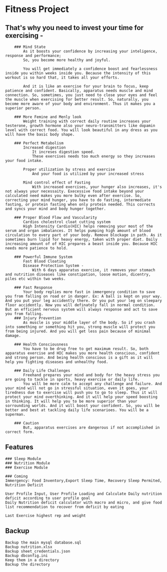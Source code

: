 # Fitness Project
## That's why you need to invest your time for exercising -
		### Mind State
			As it boosts your confidence by increasing your inteligence, response and performance;
			So, you become more healthy and joyful.
			
			You will get immediately a confidence boost and fearlessness inside you within weeks inside you. Because the intensity of this workout is so hard that, it takes all your efforts.

			And it is like an exercise for your brain to focus, keep patience and confident. Basically, apparatus needs muscle and mind connection. So, sometimes, you just need to close your eyes and feel the muscle when exercising for better result. So, naturally, you become more aware of your body and environment. Thus it makes you a superior person.

		### More Femine and Menly look
			Weight training with correct daily routine increases your testerone, growth hormone also your neuro-transmitters like dopamin level with correct food. You will look beautiful in any dress as you will have the basic body shape. 

		### Perfect Metabolism
			Increased digestion
				It increses digestion speed.
				These exercises needs too much energy so they increases your food intake. 

			Proper utilization by stress and exercise
				And your food is utilized by your increased stress
			
			Mind control effect of Fasting
				With increased exercises, your hunger also increases, it's not always your necessaity. Execessive food intake beyond your calculated need makes you more bulky even after exercise. So, correcting your mind hunger, you have to do fasting, intermediate fasting, or protein fasting when only protein needed. This corrects and syncs your mind and body hunger together.

		### Proper Blood Flow and Vascularity
			Cardios cholestrol cloat cutting system
			High Intensity Cardio(HIC) helps removing your most of the serum and organ imbalances. It helps pumping high amount of blood circulation to every part of your body. Remove blockage in path. As it sometimes burn lipid for heavy energy, taken with proper diet. Daily increasing amount of of HIC prepares a beast inside you. Because HIC needs more patience to hold.

		### Powerful Immune System
			Fast Blood Cloating
			Disease Protection System -
				With 6 days apparatus exercise, it removes your stomach and nutrition diseases like constipation, loose motion, dicentry, piles etc within two weeks.
			
		### Fast Response
			Your body replies more fast in immergency condition to save you from falling on road or in danger. Ex: A ball is kept on your way. And you put your leg accidently there. Or you put your leg on sleepary floor accidently. Now you will definately fall in normal condition. But an efficient nervous system will always response and act to save you from falling.
		### Injury Prevention
			As muscle is your middle layer of the body. So if you crash into something or something hit you, strong muscle will protect you from being injured. And you will get less pain because of minimal damage.

		### Health Consciousness
			You have to be drug free to get maximum result. So, both apparatus exercise and HIC makes you more health conscious, confident and strong person. And being health conscious is a gift as it will help you fighting diseases and unhealthy food.

		### Daily Life Challenges
			Freehand prepares your mind and body for the heavy stress you are going to tackle in sports, heavy exercise or daily life.
			You will be more calm to accept any challenge and failure. And your mind will not go in stressful situation, even it goes, your tiredness due to exercise will push you to go to sleep. Thus it will protect your mind overthinking. And it will help your speed boosting in thinking. It will help you to be more superior than your sorrounding worlds. And it will boost your confident. So, you will be better and best at tackling daily life scenarioes. You will be a superman.

		### Caution
			But, apparatus exercises are dangerous if not accomplished in correct form.


## Features
	### Sleep Module
	### Nutrition Module
	### Exercise Module
	
	### Coming
	Immergency: Food Inventory,Export Sleep Time, Recovery Sleep Permited, Nutrition Deficit

	User Profile Input, User Profile Loading and Calculate Daily nutrition deficit according to user profile goal
	Daily Nutrition deficit calculator with macro and micro, and give food list recommendation to recover from deficit by eating

	Last Exercise highest rep and weight

## Backup
	Backup the main mysql database.sql
	Backup nutrition.xlsx
	Backup sheet_credentials.json
	Backup dbconfig.ini
	Keep them in a directory
	Backup the directory